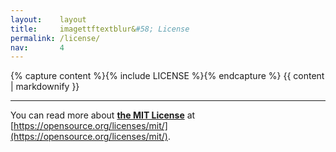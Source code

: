 ```yaml
---
layout:    layout
title:     imagettftextblur&#58; License
permalink: /license/
nav:       4
---
```


{% capture content %}{% include LICENSE %}{% endcapture %}
{{ content | markdownify }}

---

You can read more about [**the MIT License**](https://opensource.org/licenses/mit/) at [https://opensource.org/licenses/mit/](https://opensource.org/licenses/mit/).
